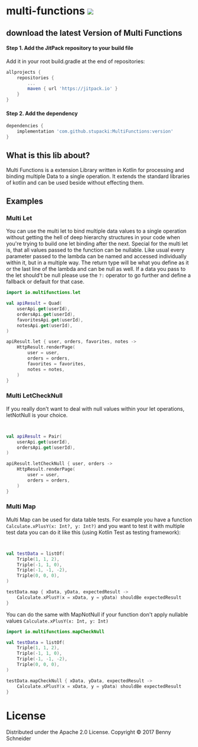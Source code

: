 # multi-functions [![](https://jitpack.io/v/stupacki/MultiFunctions.svg)](https://jitpack.io/#stupacki/MultiFunctions)

## download the latest Version of Multi Functions

#### Step 1. Add the JitPack repository to your build file

Add it in your root build.gradle at the end of repositories:

```groovy
allprojects {
    repositories {
        ...
        maven { url 'https://jitpack.io' }
    }
}
```

#### Step 2. Add the dependency

```groovy
dependencies {
    implementation 'com.github.stupacki:MultiFunctions:version'
}
```

## What is this lib about?

Multi Functions is a extension Library written in Kotlin for processing and binding multiple Data to a single operation.
It extends the standard libraries of kotlin and can be used beside without effecting them.

## Examples

### Multi Let

You can use the multi let to bind multiple data values to a single operation without getting the hell of deep hierarchy
structures in your code when you're trying to build one let binding after the next. Special for the multi let is, that
all values passed to the function can be nullable. Like usual every parameter passed to the lambda can be named and
accessed individually within it, but in a multiple way. The return type will be what you define as it or the last line
of the lambda and can be null as well. If a data you pass to the let should't be null please use the ```?:``` operator
to go further and define a fallback or default for that case.

```kotlin
import io.multifunctions.let

val apiResult = Quad(
    userApi.get(userId),
    ordersApi.get(userId),
    favoritesApi.get(userId),
    notesApi.get(userId),
)

apiResult.let { user, orders, favorites, notes ->
    HttpResult.renderPage(
        user = user,
        orders = orders,
        favorites = favorites,
        notes = notes,
    )
}
```

### Multi LetCheckNull

If you really don't want to deal with null values within your let operations, letNotNull is your choice.

```kotlin


val apiResult = Pair(
    userApi.get(userId),
    ordersApi.get(userId),
)

apiResult.letCheckNull { user, orders ->
    HttpResult.renderPage(
        user = user,
        orders = orders,
    )
}
```

### Multi Map

Multi Map can be used for data table tests. For example you have a function ```Calculate.xPlusY(x: Int?, y: Int?)``` and
you want to test it with multiple test data you can do it like this (using Kotlin Test as testing framework):

```kotlin


val testData = listOf(
    Triple(1, 1, 2),
    Triple(-1, 1, 0),
    Triple(-1, -1, -2),
    Triple(0, 0, 0),
)

testData.map { xData, yData, expectedResult ->
    Calculate.xPlusY(x = xData, y = yData) shouldBe expectedResult
}
```

You can do the same with MapNotNull if your function don't apply nullable values ```Calculate.xPlusY(x: Int, y: Int)```

```kotlin
import io.multifunctions.mapCheckNull

val testData = listOf(
    Triple(1, 1, 2),
    Triple(-1, 1, 0),
    Triple(-1, -1, -2),
    Triple(0, 0, 0),
)

testData.mapCheckNull { xData, yData, expectedResult ->
    Calculate.xPlusY(x = xData, y = yData) shouldBe expectedResult
}
```

# License

Distributed under the Apache 2.0 License. Copyright © 2017 Benny Schneider
